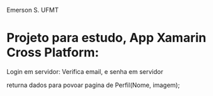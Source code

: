 Emerson S. UFMT

# Projeto para estudo, App Xamarin Cross Platform:

Login em servidor:
Verifica email, e senha em servidor 

returna dados para povoar pagina de Perfil(Nome, imagem);
